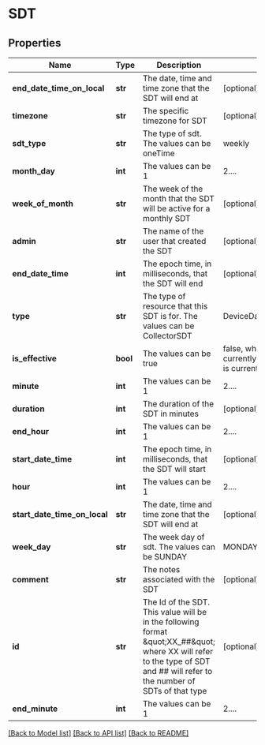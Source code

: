 # SDT

## Properties
Name | Type | Description | Notes
------------ | ------------- | ------------- | -------------
**end_date_time_on_local** | **str** | The date, time and time zone that the SDT will end at | [optional] 
**timezone** | **str** | The specific timezone for SDT | [optional] 
**sdt_type** | **str** | The type of sdt. The values can be oneTime|weekly|monthly|daily|monthlyByWeek | [optional] 
**month_day** | **int** | The values can be 1 | 2....| 31. Specifies the day of the month that the SDT will be active for a monthly SDT | [optional] 
**week_of_month** | **str** | The week of the month that the SDT will be active for a monthly SDT | [optional] 
**admin** | **str** | The name of the user that created the SDT | [optional] 
**end_date_time** | **int** | The epoch time, in milliseconds, that the SDT will end | [optional] 
**type** | **str** | The type of resource that this SDT is for. The values can be CollectorSDT | DeviceDataSourceInstanceSDT | DeviceBatchJobSDT | DeviceClusterAlertDefSDT | DeviceDataSourceInstanceGroupSDT | DeviceDataSourceSDT | DeviceEventSourceSDT | ResourceGroupSDT | ResourceSDT | WebsiteCheckpointSDT | WebsiteGroupSDT | WebsiteSDT | DeviceLogPipeLineResourceSDT | 
**is_effective** | **bool** | The values can be true|false, where true: the SDT is currently active false: the SDT is currently inactive | [optional] 
**minute** | **int** | The values can be 1 | 2....| 60. Specifies the minute of the hour that the SDT should begin for a repeating SDT | [optional] 
**duration** | **int** | The duration of the SDT in minutes | [optional] 
**end_hour** | **int** | The values can be 1 | 2....| 24. Specifies the hour that the SDT ends for a repeating SDT | [optional] 
**start_date_time** | **int** | The epoch time, in milliseconds, that the SDT will start | [optional] 
**hour** | **int** | The values can be 1 | 2....| 24. Specifies the hour that the SDT will start for a repeating SDT (daily, weekly, or monthly) | [optional] 
**start_date_time_on_local** | **str** | The date, time and time zone that the SDT will end at | [optional] 
**week_day** | **str** | The week day of sdt. The values can be SUNDAY|MONDAY|TUESDAY|WEDNESDAY|THURSDAY|FRIDAY|SATURDAY | [optional] 
**comment** | **str** | The notes associated with the SDT | [optional] 
**id** | **str** | The Id of the SDT. This value will be in the following format \&quot;XX_##\&quot; where XX will refer to the type of SDT and ## will refer to the number of SDTs of that type | [optional] 
**end_minute** | **int** | The values can be 1 | 2....| 60. Specifies the minute of the hour that the SDT ends for a repeating SDT | [optional] 

[[Back to Model list]](../README.md#documentation-for-models) [[Back to API list]](../README.md#documentation-for-api-endpoints) [[Back to README]](../README.md)

